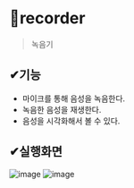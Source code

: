 # 📌recorder
>녹음기

## ✔기능
<ul>
<li>마이크를 통해 음성을 녹음한다.</li>
<li>녹음한 음성을 재생한다. </li>
<li>음성을 시각화해서 볼 수 있다. </li>
</ul>

## ✔실행화면
![image](https://user-images.githubusercontent.com/76811495/149930461-666240b4-1636-4bcb-bf45-3eb0ccaad4e8.png)
![image](https://user-images.githubusercontent.com/76811495/149930434-8861376d-e283-434e-9ab0-6184155dcd01.png)
